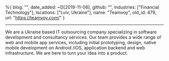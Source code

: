 %{
  blog: "",
  date_added: ~D[2019-11-06],
  github: "",
  industries: ["Financial Technology"],
  locations: ["Lviv, Ukraine"],
  name: "Teamvoy",
  old_id: 479,
  url: "https://teamvoy.com/"
}

---

We are a Ukraine based IT outsourcing company specializing in software development and consultancy services. Our team provides a wide range of web and mobile app services, including initial prototyping, design, native mobile development on Android /iOS, application backend and web infrastructure. We are here to turn your idea into a product.
